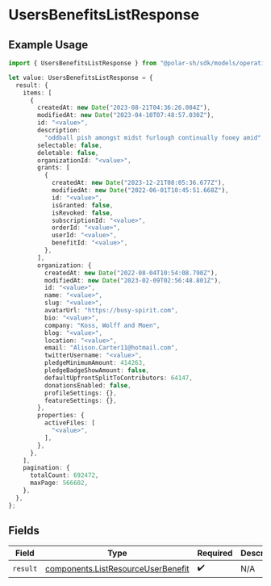 # UsersBenefitsListResponse

## Example Usage

```typescript
import { UsersBenefitsListResponse } from "@polar-sh/sdk/models/operations";

let value: UsersBenefitsListResponse = {
  result: {
    items: [
      {
        createdAt: new Date("2023-08-21T04:36:26.084Z"),
        modifiedAt: new Date("2023-04-10T07:48:57.030Z"),
        id: "<value>",
        description:
          "oddball pish amongst midst furlough continually fooey amid",
        selectable: false,
        deletable: false,
        organizationId: "<value>",
        grants: [
          {
            createdAt: new Date("2023-12-21T08:05:36.677Z"),
            modifiedAt: new Date("2022-06-01T10:45:51.668Z"),
            id: "<value>",
            isGranted: false,
            isRevoked: false,
            subscriptionId: "<value>",
            orderId: "<value>",
            userId: "<value>",
            benefitId: "<value>",
          },
        ],
        organization: {
          createdAt: new Date("2022-08-04T10:54:08.790Z"),
          modifiedAt: new Date("2023-02-09T02:56:48.801Z"),
          id: "<value>",
          name: "<value>",
          slug: "<value>",
          avatarUrl: "https://busy-spirit.com",
          bio: "<value>",
          company: "Koss, Wolff and Moen",
          blog: "<value>",
          location: "<value>",
          email: "Alison.Carter11@hotmail.com",
          twitterUsername: "<value>",
          pledgeMinimumAmount: 414263,
          pledgeBadgeShowAmount: false,
          defaultUpfrontSplitToContributors: 64147,
          donationsEnabled: false,
          profileSettings: {},
          featureSettings: {},
        },
        properties: {
          activeFiles: [
            "<value>",
          ],
        },
      },
    ],
    pagination: {
      totalCount: 692472,
      maxPage: 566602,
    },
  },
};
```

## Fields

| Field                                                                                    | Type                                                                                     | Required                                                                                 | Description                                                                              |
| ---------------------------------------------------------------------------------------- | ---------------------------------------------------------------------------------------- | ---------------------------------------------------------------------------------------- | ---------------------------------------------------------------------------------------- |
| `result`                                                                                 | [components.ListResourceUserBenefit](../../models/components/listresourceuserbenefit.md) | :heavy_check_mark:                                                                       | N/A                                                                                      |